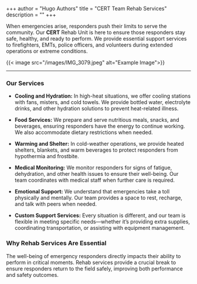 +++
author = "Hugo Authors"
title = "CERT Team Rehab Services"
description = ""
+++


When emergencies arise, responders push their limits to serve the community. Our **CERT** Rehab Unit is here to ensure those responders stay safe, healthy, and ready to perform. We provide essential support services to firefighters, EMTs, police officers, and volunteers during extended operations or extreme conditions.


{{< image src="/images/IMG_3079.jpeg" alt="Example Image">}}

---


### **Our Services**

- **Cooling and Hydration:**
In high-heat situations, we offer cooling stations with fans, misters, and cold towels. We provide bottled water, electrolyte drinks, and other hydration solutions to prevent heat-related illness.

- **Food Services:**
We prepare and serve nutritious meals, snacks, and beverages, ensuring responders have the energy to continue working. We also accommodate dietary restrictions when needed.

- **Warming and Shelter:**
In cold-weather operations, we provide heated shelters, blankets, and warm beverages to protect responders from hypothermia and frostbite.

- **Medical Monitoring:**
We monitor responders for signs of fatigue, dehydration, and other health issues to ensure their well-being. Our team coordinates with medical staff when further care is required.

- **Emotional Support:**
We understand that emergencies take a toll physically and mentally. Our team provides a space to rest, recharge, and talk with peers when needed.

- **Custom Support Services:**
Every situation is different, and our team is flexible in meeting specific needs—whether it’s providing extra supplies, coordinating transportation, or assisting with equipment management.

### **Why Rehab Services Are Essential**

The well-being of emergency responders directly impacts their ability to perform in critical moments. Rehab services provide a crucial break to ensure responders return to the field safely, improving both performance and safety outcomes.